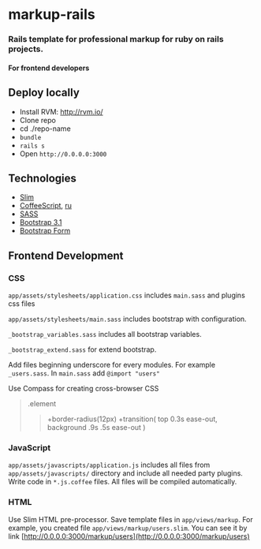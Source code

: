 markup-rails
============

### Rails template for professional markup for ruby on rails projects.

#### For frontend developers

Deploy locally
--------------
* Install RVM: http://rvm.io/
* Clone repo
* cd ./repo-name
* `bundle`
* `rails s`
* Open `http://0.0.0.0:3000`

Technologies
------------
* [Slim](http://slim-lang.com/)
* [CoffeeScript](http://coffeescript.org/),
[ru](http://cidocs.ru/coffeescript/)
* [SASS](http://sass-lang.com/documentation/file.INDENTED_SYNTAX.html)
* [Bootstrap 3.1](http://getbootstrap.com/)
* [Bootstrap Form](https://github.com/potenza/bootstrap_form)

Frontend Development
--------------------

### CSS

`app/assets/stylesheets/application.css` includes `main.sass` and plugins css files

`app/assets/stylesheets/main.sass` includes bootstrap with configuration.

`_bootstrap_variables.sass` includes all bootstrap variables.

`_bootstrap_extend.sass` for extend bootstrap.

Add files beginning underscore for every modules. For example `_users.sass`. In `main.sass` add `@import "users"`

Use Compass for creating cross-browser CSS
> .element
>>  +border-radius(12px)
>>  +transition( top 0.3s ease-out, background .9s .5s ease-out )


### JavaScript

`app/assets/javascripts/application.js` includes all files from `app/assets/javascripts/` directory
and include all needed party plugins.
Write code in `*.js.coffee` files. All files will be compiled automatically.


### HTML

Use Slim HTML pre-processor. Save template files in `app/views/markup`.
For example, you created file `app/views/markup/users.slim`.
You can see it by link [http://0.0.0.0:3000/markup/users](http://0.0.0.0:3000/markup/users)

